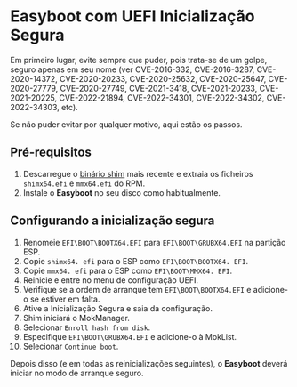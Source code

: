 Easyboot com UEFI Inicialização Segura
======================================

Em primeiro lugar, evite sempre que puder, pois trata-se de um golpe, seguro apenas em seu nome (ver CVE-2016-332, CVE-2016-3287,
CVE-2020-14372, CVE-2020-20233, CVE-2020-25632, CVE-2020-25647, CVE-2020-27779, CVE-2020-27749, CVE-2021-3418, CVE-2021-20233,
CVE-2021-20225, CVE-2022-21894, CVE-2022-34301, CVE-2022-34302, CVE-2022-34303, etc).

Se não puder evitar por qualquer motivo, aqui estão os passos.

Pré-requisitos
--------------

1. Descarregue o [binário shim](https://kojipkgs.fedoraproject.org/packages/shim) mais recente e extraia os ficheiros `shimx64.efi`
   e `mmx64.efi` do RPM.
2. Instale o **Easyboot** no seu disco como habitualmente.

Configurando a inicialização segura
-----------------------------------

1. Renomeie `EFI\BOOT\BOOTX64.EFI` para `EFI\BOOT\GRUBX64.EFI` na partição ESP.
2. Copie `shimx64. efi` para o ESP como `EFI\BOOT\BOOTX64. EFI`.
3. Copie `mmx64. efi` para o ESP como `EFI\BOOT\MMX64. EFI`.
4. Reinicie e entre no menu de configuração UEFI.
5. Verifique se a ordem de arranque tem `EFI\BOOT\BOOTX64.EFI` e adicione-o se estiver em falta.
6. Ative a Inicialização Segura e saia da configuração.
7. Shim iniciará o MokManager.
8. Selecionar `Enroll hash from disk`.
9. Especifique `EFI\BOOT\GRUBX64.EFI` e adicione-o à MokList.
10. Selecionar `Continue boot`.

Depois disso (e em todas as reinicializações seguintes), o **Easyboot** deverá iniciar no modo de arranque seguro.
